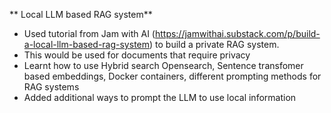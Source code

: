 ** Local LLM based RAG system**
- Used tutorial from Jam with AI (https://jamwithai.substack.com/p/build-a-local-llm-based-rag-system) to build a private RAG system. 
- This would be used for documents that require privacy
- Learnt how to use Hybrid search Opensearch, Sentence transfomer based embeddings, Docker containers, different prompting methods for RAG systems
- Added additional ways to prompt the LLM to use local information
